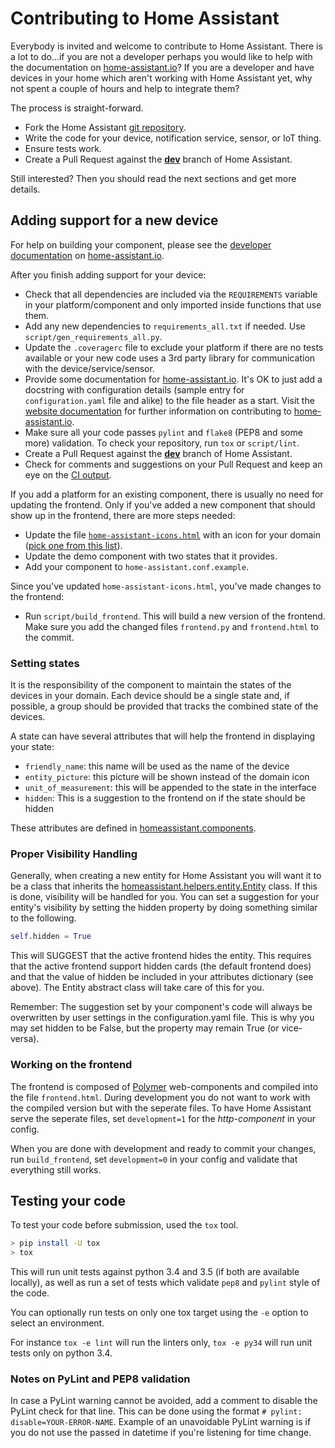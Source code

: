 # Contributing to Home Assistant

Everybody is invited and welcome to contribute to Home Assistant. There is a lot to do...if you are not a developer perhaps you would like to help with the documentation on [home-assistant.io](https://home-assistant.io/)? If you are a developer and have devices in your home which aren't working with Home Assistant yet, why not spent a couple of hours and help to integrate them? 

The process is straight-forward.

 - Fork the Home Assistant [git repository](https://github.com/home-assistant/home-assistant).
 - Write the code for your device, notification service, sensor, or IoT thing.
 - Ensure tests work.
 - Create a Pull Request against the [**dev**](https://github.com/home-assistant/home-assistant/tree/dev) branch of Home Assistant.

Still interested? Then you should read the next sections and get more details. 

## Adding support for a new device

For help on building your component, please see the [developer documentation](https://home-assistant.io/developers/) on [home-assistant.io](https://home-assistant.io/).

After you finish adding support for your device:

 - Check that all dependencies are included via the `REQUIREMENTS` variable in your platform/component and only imported inside functions that use them.
 - Add any new dependencies to `requirements_all.txt` if needed. Use `script/gen_requirements_all.py`.
 - Update the `.coveragerc` file to exclude your platform if there are no tests available or your new code uses a 3rd party library for communication with the device/service/sensor.
 - Provide some documentation for [home-assistant.io](https://home-assistant.io/). It's OK to just add a docstring with configuration details (sample entry for `configuration.yaml` file and alike) to the file header as a start. Visit the [website documentation](https://home-assistant.io/developers/website/) for further information on contributing to [home-assistant.io](https://github.com/home-assistant/home-assistant.io).
 - Make sure all your code passes ``pylint`` and ``flake8`` (PEP8 and some more) validation. To check your repository, run `tox` or `script/lint`.
 - Create a Pull Request against the [**dev**](https://github.com/home-assistant/home-assistant/tree/dev) branch of Home Assistant.
 - Check for comments and suggestions on your Pull Request and keep an eye on the [CI output](https://travis-ci.org/home-assistant/home-assistant/).

If you add a platform for an existing component, there is usually no need for updating the frontend. Only if you've added a new component that should show up in the frontend, there are more steps needed:

 - Update the file [`home-assistant-icons.html`](https://github.com/home-assistant/home-assistant/blob/master/homeassistant/components/frontend/www_static/polymer/resources/home-assistant-icons.html) with an icon for your domain ([pick one from this list](https://www.polymer-project.org/1.0/components/core-elements/demo.html#core-icon)).
 - Update the demo component with two states that it provides.
 - Add your component to `home-assistant.conf.example`.

Since you've updated `home-assistant-icons.html`, you've made changes to the frontend:

 - Run `script/build_frontend`. This will build a new version of the frontend. Make sure you add the changed files `frontend.py` and `frontend.html` to the commit.

### Setting states

It is the responsibility of the component to maintain the states of the devices in your domain. Each device should be a single state and, if possible, a group should be provided that tracks the combined state of the devices.

A state can have several attributes that will help the frontend in displaying your state:

 - `friendly_name`: this name will be used as the name of the device
 - `entity_picture`: this picture will be shown instead of the domain icon
 - `unit_of_measurement`: this will be appended to the state in the interface
 - `hidden`: This is a suggestion to the frontend on if the state should be hidden

These attributes are defined in [homeassistant.components](https://github.com/home-assistant/home-assistant/blob/master/homeassistant/components/__init__.py#L25).

### Proper Visibility Handling

Generally, when creating a new entity for Home Assistant you will want it to be a class that inherits the [homeassistant.helpers.entity.Entity](https://github.com/home-assistant/home-assistant/blob/master/homeassistant/helpers/entity.py) class. If this is done, visibility will be handled for you. 
You can set a suggestion for your entity's visibility by setting the hidden property by doing something similar to the following.

```python
self.hidden = True
```

This will SUGGEST that the active frontend hides the entity. This requires that the active frontend support hidden cards (the default frontend does) and that the value of hidden be included in your attributes dictionary (see above). The Entity abstract class will take care of this for you.

Remember: The suggestion set by your component's code will always be overwritten by user settings in the configuration.yaml file. This is why you may set hidden to be False, but the property may remain True (or vice-versa).

### Working on the frontend

The frontend is composed of [Polymer](https://www.polymer-project.org) web-components and compiled into the file `frontend.html`. During development you do not want to work with the compiled version but with the seperate files. To have Home Assistant serve the seperate files, set `development=1` for the *http-component* in your config.

When you are done with development and ready to commit your changes, run `build_frontend`, set `development=0` in your config and validate that everything still works.

## Testing your code

To test your code before submission, used the `tox` tool.

```bash
> pip install -U tox
> tox
```

This will run unit tests against python 3.4 and 3.5 (if both are available locally), as well as run a set of tests which validate `pep8` and `pylint` style of the code.

You can optionally run tests on only one tox target using the `-e` option to select an environment.

For instance `tox -e lint` will run the linters only, `tox -e py34` will run unit tests only on python 3.4.

### Notes on PyLint and PEP8 validation

In case a PyLint warning cannot be avoided, add a comment to disable the PyLint check for that line. This can be done using the format `# pylint: disable=YOUR-ERROR-NAME`. Example of an unavoidable PyLint warning is if you do not use the passed in datetime if you're listening for time change.
